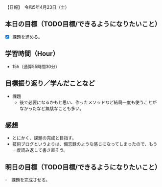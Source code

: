 【日報】　令和5年4月23日（土）
## 本日の目標（TODO目標/できるようになりたいこと）
- [x] 課題を進める。

## 学習時間（Hour）
- 15h（通算55時間30分）

## 目標振り返り／学んだことなど
- 課題
  - 後で必要になるかもと思い、作ったメソッドなど結局一度も使うことがなかったなど無駄なことも多い。

## 感想
- とにかく、課題の完成と目指す。
- 技術ブログというよりは、備忘録のような感じになってしまったので、もう一度読み返して書き直そう。
## 明日の目標（TODO目標/できるようになりたいこと）
-　課題を完成させる。
